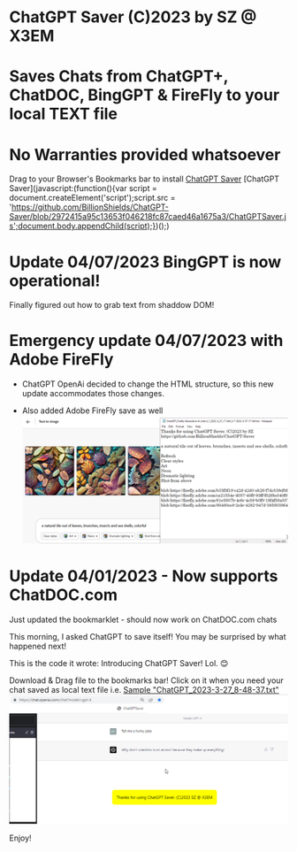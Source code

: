 
# ChatGPT Saver (C)2023 by SZ @ X3EM
# Saves Chats from ChatGPT+, ChatDOC, BingGPT & FireFly to your local TEXT file
# No Warranties provided whatsoever 

Drag to your Browser's Bookmarks bar to install
<a href="javascript:(function(){var script = document.createElement('script');script.src = 'https://github.com/BillionShields/ChatGPT-Saver/blob/2972415a95c13653f046218fc87caed46a1675a3/ChatGPTSaver.js';document.body.appendChild(script);})();">ChatGPT Saver</a>
[ChatGPT Saver](javascript:(function(){var script = document.createElement('script');script.src = 'https://github.com/BillionShields/ChatGPT-Saver/blob/2972415a95c13653f046218fc87caed46a1675a3/ChatGPTSaver.js';document.body.appendChild(script);})();)

# Update 04/07/2023 BingGPT is now operational!
Finally figured out how to grab text from shaddow DOM! 

# Emergency update 04/07/2023 with Adobe FireFly 
- ChatGPT OpenAi decided to change the HTML structure, so this new update accommodates those changes.

- Also added Adobe FireFly save as well
![Firefly Support](FireFLySupport.png)

# Update 04/01/2023 - Now supports ChatDOC.com
Just updated the bookmarklet - should now work on ChatDOC.com chats

This morning, I asked ChatGPT to save itself! 
You may be surprised by what happened next! 

This is the code it wrote: Introducing ChatGPT Saver! Lol. 😊 


Download & Drag file to the bookmarks bar! 
Click on it when you need your chat saved as local text file i.e.  [Sample "ChatGPT_2023-3-27_8-48-37.txt" ](ChatGPT_2023-3-27_8-48-37.txt)
![ChatGPT Saver Screenshot](ChatGPTSaverScr.png)



Enjoy!
